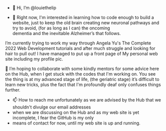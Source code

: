 - 👋 Hi, I’m @louiethelip

- 👀 Right now, I'm interested in learning how to code enough to build a website, just to keep
 the old brain creating new neuronal pathways and try to avoid, (for as long as I can) the oncoming  
 dementia and the inevitable Alzheimer’s that follows. 
 
 I’m currently trying to work my way through Angela Yu's The Complete 2022 Web Development tutorials
 and after much struggle and looking for hair to pull out! I have managed to put up a front page of
 My personal web site including my profile pic. 
 
 💞️ I’m hoping to collaborate with some kindly mentors for some advice here on the Hub, when I get stuck
    with the codes that I'm working on. You see the thing is at my advanced stage of life, (the geriatric stage)
    it’s difficult to learn new tricks, plus the fact that I'm profoundly deaf only confuses things further.

- 📫 How to reach me unfortunately as we are advised by the Hub that we shouldn't divulge our email addresses
-    when we are discussing on the Hub and as my web site is yet incomplete, I fear the GitHub is my only
-    means of contact for now, until my web site is up and running.
  

<!---
louiethelip/louiethelip is a ✨ special ✨ repository because its `README.md` (this file) appears on your GitHub profile.
You can click the Preview link to take a look at your changes.
--->
